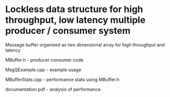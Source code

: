 # Lockless data structure for high throughput, low latency multiple producer / consumer system
Message buffer organised as two dimensional array for high throughput and latency

MBuffer.h - producer consumer code

MsgQExample.cpp - example usage

MBufferStats.cpp - performance stats using MBuffer.h

documentation.pdf - analysis of performance
